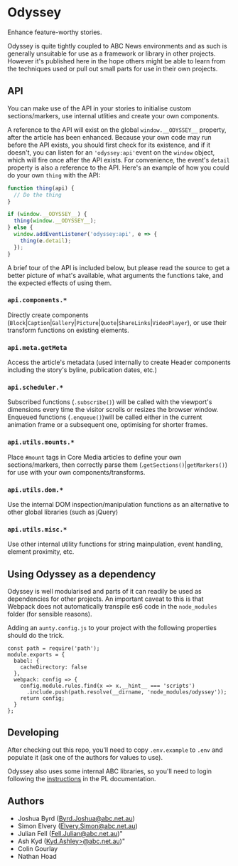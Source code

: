 # Odyssey

Enhance feature-worthy stories.

Odyssey is quite tightly coupled to ABC News environments and as such is generally unsuitable for use as a framework or library in other projects. However it's published here in the hope others might be able to learn from the techniques used or pull out small parts for use in their own projects.

## API

You can make use of the API in your stories to initialise custom sections/markers, use internal utlities and create your own components.

A reference to the API will exist on the global `window.__ODYSSEY__` property, after the article has been enhanced. Because your own code may run before the API exists, you should first check for its existence, and if it doesn't, you can listen for an `'odyssey:api'`event on the `window` object, which will fire once after the API exists. For convenience, the event's `detail` property is also a reference to the API. Here's an example of how you could do your own `thing` with the API:

```js
function thing(api) {
  // Do the thing
}

if (window.__ODYSSEY__) {
  thing(window.__ODYSSEY__);
} else {
  window.addEventListener('odyssey:api', e => {
    thing(e.detail);
  });
}
```

A brief tour of the API is included below, but please read the source to get a better picture of what's available, what arguments the functions take, and the expected effects of using them.

### `api.components.*`

Directly create components (`Block`|`Caption`|`Gallery`|`Picture`|`Quote`|`ShareLinks`|`VideoPlayer`), or use their transform functions on existing elements.

### `api.meta.getMeta`

Access the article's metadata (used internally to create Header components including the story's byline, publication dates, etc.)

### `api.scheduler.*`

Subscribed functions (`.subscribe()`) will be called with the viewport's dimensions every time the visitor scrolls or resizes the browser window. Enqueued functions (`.enqueue()`)will be called either in the current animation frame or a subsequent one, optimising for shorter frames.

### `api.utils.mounts.*`

Place `#mount` tags in Core Media articles to define your own sections/markers, then correctly parse them (.`getSections()`|`getMarkers()`) for use with your own components/transforms.

### `api.utils.dom.*`

Use the internal DOM inspection/manipulation functions as an alternative to other global libraries (such as jQuery)

### `api.utils.misc.*`

Use other internal utility functions for string mainpulation, event handling, element proximity, etc.

## Using Odyssey as a dependency

Odyssey is well modularised and parts of it can readily be used as dependencies for other projects. An important caveat to this is that Webpack does not automatically transpile es6 code in the `node_modules` folder (for sensible reasons).

Adding an `aunty.config.js` to your project with the following properties should do the trick.

```
const path = require('path');
module.exports = {
  babel: {
    cacheDirectory: false
  },
  webpack: config => {
    config.module.rules.find(x => x.__hint__ === 'scripts')
      .include.push(path.resolve(__dirname, 'node_modules/odyssey'));
    return config;
  }
};
```

## Developing

After checking out this repo, you'll need to copy `.env.example` to `.env` and populate it (ask one of the authors for values to use).

Odyssey also uses some internal ABC libraries, so you'll need to login following the [instructions](https://pl.abc-dev.net.au/docs/getting-started/aws/aws-login) in the PL documentation.

## Authors

- Joshua Byrd ([Byrd.Joshua@abc.net.au](mailto:Byrd.Joshua@abc.net.au))
- Simon Elvery ([Elvery.Simon@abc.net.au](mailto:Elvery.Simon@abc.net.au))
- Julian Fell ([Fell.Julian@abc.net.au](Fell.Julian@abc.net.au))"
- Ash Kyd ([Kyd.Ashley>@abc.net.au](Kyd.Ashley>@abc.net.au))"
- Colin Gourlay
- Nathan Hoad
